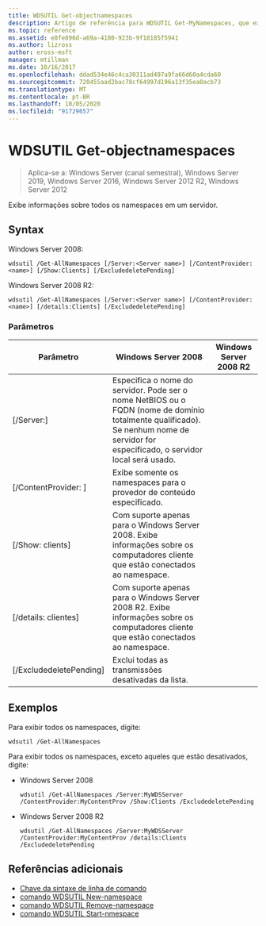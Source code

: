 ```yaml
---
title: WDSUTIL Get-objectnamespaces
description: Artigo de referência para WDSUTIL Get-MyNamespaces, que exibe informações sobre todos os namespaces em um servidor.
ms.topic: reference
ms.assetid: e8fe896d-a69a-4180-923b-9f18185f5941
ms.author: lizross
author: eross-msft
manager: mtillman
ms.date: 10/16/2017
ms.openlocfilehash: ddad534e46c4ca30311ad497a9fa66d60a4cda60
ms.sourcegitcommit: 720455aad2bac78cf64997d196a13f35ea0acb73
ms.translationtype: MT
ms.contentlocale: pt-BR
ms.lasthandoff: 10/05/2020
ms.locfileid: "91729657"
---
```

# <a name="wdsutil-get-allnamespaces"></a>WDSUTIL Get-objectnamespaces

> Aplica-se a: Windows Server (canal semestral), Windows Server 2019, Windows Server 2016, Windows Server 2012 R2, Windows Server 2012

Exibe informações sobre todos os namespaces em um servidor.

## <a name="syntax"></a>Syntax
Windows Server 2008:
```
wdsutil /Get-AllNamespaces [/Server:<Server name>] [/ContentProvider:<name>] [/Show:Clients] [/ExcludedeletePending]
```
Windows Server 2008 R2:
```
wdsutil /Get-AllNamespaces [/Server:<Server name>] [/ContentProvider:<name>] [/details:Clients] [/ExcludedeletePending]
```
### <a name="parameters"></a>Parâmetros

|         Parâmetro         |                                                                               Windows Server 2008                                                                               | Windows Server 2008 R2 |
|---------------------------|---------------------------------------------------------------------------------------------------------------------------------------------------------------------------------|------------------------|
|  [/Server:<Server name>]  | Especifica o nome do servidor. Pode ser o nome NetBIOS ou o FQDN (nome de domínio totalmente qualificado). Se nenhum nome de servidor for especificado, o servidor local será usado. |                        |
| [/ContentProvider: <name> ] |                                                        Exibe somente os namespaces para o provedor de conteúdo especificado.                                                         |                        |
|      [/Show: clients]      |                            Com suporte apenas para o Windows Server 2008. Exibe informações sobre os computadores cliente que estão conectados ao namespace.                             |                        |
|    [/details: clientes]     |                           Com suporte apenas para o Windows Server 2008 R2. Exibe informações sobre os computadores cliente que estão conectados ao namespace.                           |                        |
|  [/ExcludedeletePending]  |                                                              Exclui todas as transmissões desativadas da lista.                                                              |                        |

## <a name="examples"></a>Exemplos
Para exibir todos os namespaces, digite:
```
wdsutil /Get-AllNamespaces
```
Para exibir todos os namespaces, exceto aqueles que estão desativados, digite:
- Windows Server 2008
  ```
  wdsutil /Get-AllNamespaces /Server:MyWDSServer /ContentProvider:MyContentProv /Show:Clients /ExcludedeletePending
  ```
- Windows Server 2008 R2
  ```
  wdsutil /Get-AllNamespaces /Server:MyWDSServer /ContentProvider:MyContentProv /details:Clients /ExcludedeletePending
  ```

## <a name="additional-references"></a>Referências adicionais
- [Chave da sintaxe de linha de comando](command-line-syntax-key.md)
- [comando WDSUTIL New-namespace](wdsutil-new-namespace.md)
- [comando WDSUTIL Remove-namespace](wdsutil-remove-namespace.md)
- [comando WDSUTIL Start-nmespace](wdsutil-start-namespace.md)
